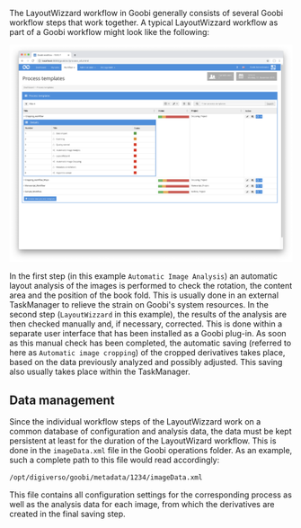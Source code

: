 The LayoutWizzard workflow in Goobi generally consists of several Goobi workflow steps that work together. A typical LayoutWizzard workflow as part of a Goobi workflow might look like the following:

![Goobi workflow with the typical LayoutWizzard steps](images/goobi-plugin-step-layoutwizzard_screen_goobi_workflow.png)

In the first step (in this example `Automatic Image Analysis`) an automatic layout analysis of the images is performed to check the rotation, the content area and the position of the book fold. This is usually done in an external TaskManager to relieve the strain on Goobi's system resources. In the second step (`LayoutWizzard` in this example), the results of the analysis are then checked manually and, if necessary, corrected. This is done within a separate user interface that has been installed as a Goobi plug-in. As soon as this manual check has been completed, the automatic saving (referred to here as `Automatic image cropping`) of the cropped derivatives takes place, based on the data previously analyzed and possibly adjusted. This saving also usually takes place within the TaskManager.

## Data management

Since the individual workflow steps of the LayoutWizzard work on a common database of configuration and analysis data, the data must be kept persistent at least for the duration of the LayoutWizard workflow. This is done in the `imageData.xml` file in the Goobi operations folder. As an example, such a complete path to this file would read accordingly:

```bash
/opt/digiverso/goobi/metadata/1234/imageData.xml
```

This file contains all configuration settings for the corresponding process as well as the analysis data for each image, from which the derivatives are created in the final saving step.